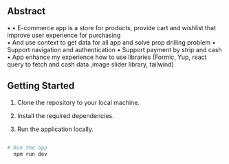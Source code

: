 ## Abstract

•
• E-commerce app is a store for products, provide cart and wishlist that improve user experience for purchasing  
• And use context to get data for all app and solve prop drilling problem
• Support navigation and authentication
• Support payment by strip and cash
• App enhance my experience how to use libraries (Formic, Yup, react query to fetch and cash data ,image slider library, tailwind)

## Getting Started

1. Clone the repository to your local machine.

2. Install the required dependencies.

3. Run the application locally.

```bash

# Run the app
  npm run dev
```
